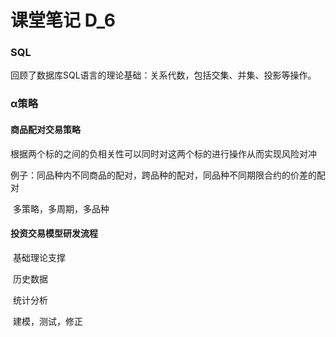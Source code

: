 # 课堂笔记 D_6

### SQL

回顾了数据库SQL语言的理论基础：关系代数，包括交集、并集、投影等操作。

### α策略

#### 商品配对交易策略

​	根据两个标的之间的负相关性可以同时对这两个标的进行操作从而实现风险对冲

​	例子：同品种内不同商品的配对，跨品种的配对，同品种不同期限合约的价差的配对

​	多策略，多周期，多品种

#### 投资交易模型研发流程

​	基础理论支撑

​	历史数据

​	统计分析

​	建模，测试，修正